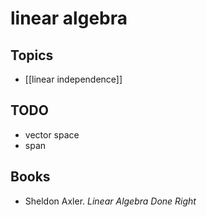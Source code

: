 # linear algebra

## Topics
- [[linear independence]]

## TODO
- vector space
- span

## Books
- Sheldon Axler. _Linear Algebra Done Right_